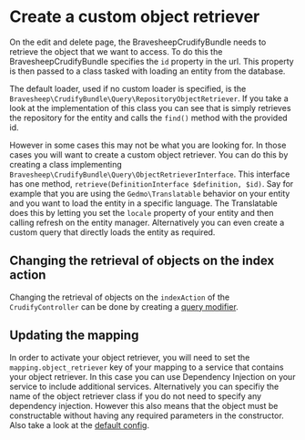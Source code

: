 # Create a custom object retriever
On the edit and delete page, the BravesheepCrudifyBundle needs to retrieve the object that we want to access. To do this the
BravesheepCrudifyBundle specifies the `id` property in the url. This property is then passed to a class tasked with loading
an entity from the database.

The default loader, used if no custom loader is specified, is the `Bravesheep\CrudifyBundle\Query\RepositoryObjectRetriever`.
If you take a look at the implementation of this class you can see that is simply retrieves the repository for the
entity and calls the `find()` method with the provided id.

However in some cases this may not be what you are looking for. In those cases you will want to create a custom
object retriever. You can do this by creating a class implementing `Bravesheep\CrudifyBundle\Query\ObjectRetrieverInterface`.
This interface has one method, `retrieve(DefinitionInterface $definition, $id)`. Say for example that you are
using the `Gedmo\Translatable` behavior on your entity and you want to load the entity in a specific language. The
Translatable does this by letting you set the `locale` property of your entity and then calling refresh on the
entity manager. Alternatively you can even create a custom query that directly loads the entity as required.

## Changing the retrieval of objects on the index action
Changing the retrieval of objects on the `indexAction` of the `CrudifyController` can be done by creating a
[query modifier][doc_query_modifier].

## Updating the mapping
In order to activate your object retriever, you will need to set the `mapping.object_retriever` key of your mapping
to a service that contains your object retriever. In this case you can use Dependency Injection on your service to
include additional services. Alternatively you can specifiy the name of the object retriever class if you do not
need to specify any dependency injection. However this also means that the object must be constructable without
having any required parameters in the constructor. Also take a look at the [default config][doc_config].

[doc_query_modifier]: modify_index_query.md
[doc_config]: config.md
